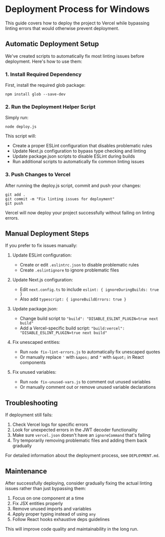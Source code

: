 # Deployment Process for Windows

This guide covers how to deploy the project to Vercel while bypassing linting errors that would otherwise prevent deployment.

## Automatic Deployment Setup

We've created scripts to automatically fix most linting issues before deployment. Here's how to use them:

### 1. Install Required Dependency

First, install the required glob package:

```
npm install glob --save-dev
```

### 2. Run the Deployment Helper Script

Simply run:

```
node deploy.js
```

This script will:
- Create a proper ESLint configuration that disables problematic rules
- Update Next.js configuration to bypass type checking and linting
- Update package.json scripts to disable ESLint during builds
- Run additional scripts to automatically fix common linting issues

### 3. Push Changes to Vercel

After running the deploy.js script, commit and push your changes:

```
git add .
git commit -m "Fix linting issues for deployment"
git push
```

Vercel will now deploy your project successfully without failing on linting errors.

## Manual Deployment Steps

If you prefer to fix issues manually:

1. Update ESLint configuration:
   - Create or edit `.eslintrc.json` to disable problematic rules
   - Create `.eslintignore` to ignore problematic files

2. Update Next.js configuration:
   - Edit `next.config.ts` to include `eslint: { ignoreDuringBuilds: true }`
   - Also add `typescript: { ignoreBuildErrors: true }`

3. Update package.json:
   - Change build script to `"build": "DISABLE_ESLINT_PLUGIN=true next build"`
   - Add a Vercel-specific build script: `"build:vercel": "DISABLE_ESLINT_PLUGIN=true next build"`

4. Fix unescaped entities:
   - Run `node fix-lint-errors.js` to automatically fix unescaped quotes
   - Or manually replace `'` with `&apos;` and `"` with `&quot;` in React components

5. Fix unused variables:
   - Run `node fix-unused-vars.js` to comment out unused variables
   - Or manually comment out or remove unused variable declarations

## Troubleshooting

If deployment still fails:

1. Check Vercel logs for specific errors
2. Look for unexpected errors in the JWT decoder functionality 
3. Make sure `vercel.json` doesn't have an `ignoreCommand` that's failing
4. Try temporarily removing problematic files and adding them back gradually

For detailed information about the deployment process, see `DEPLOYMENT.md`.

## Maintenance

After successfully deploying, consider gradually fixing the actual linting issues rather than just bypassing them:

1. Focus on one component at a time
2. Fix JSX entities properly
3. Remove unused imports and variables
4. Apply proper typing instead of using `any`
5. Follow React hooks exhaustive deps guidelines

This will improve code quality and maintainability in the long run. 